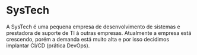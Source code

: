 # SysTech

A SysTech é uma pequena empresa de desenvolvimento de sistemas e prestadora de suporte de TI à outras empresas.
Atualmente a empresa está crescendo, porém a demanda está muito alta e por isso decidimos implantar CI/CD (prática DevOps).
